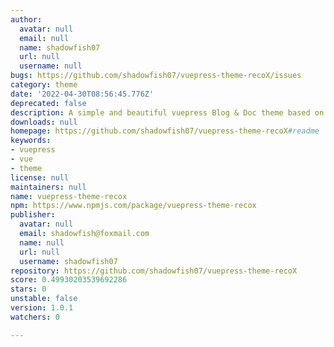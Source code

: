 ```yaml
---
author:
  avatar: null
  email: null
  name: shadowfish07
  url: null
  username: null
bugs: https://github.com/shadowfish07/vuepress-theme-recoX/issues
category: theme
date: '2022-04-30T08:56:45.776Z'
deprecated: false
description: A simple and beautiful vuepress Blog & Doc theme based on vuepress-theme-reco
downloads: null
homepage: https://github.com/shadowfish07/vuepress-theme-recoX#readme
keywords:
- vuepress
- vue
- theme
license: null
maintainers: null
name: vuepress-theme-recox
npm: https://www.npmjs.com/package/vuepress-theme-recox
publisher:
  avatar: null
  email: shadowfish@foxmail.com
  name: null
  url: null
  username: shadowfish07
repository: https://github.com/shadowfish07/vuepress-theme-recoX
score: 0.49930203539692286
stars: 0
unstable: false
version: 1.0.1
watchers: 0

---
```



